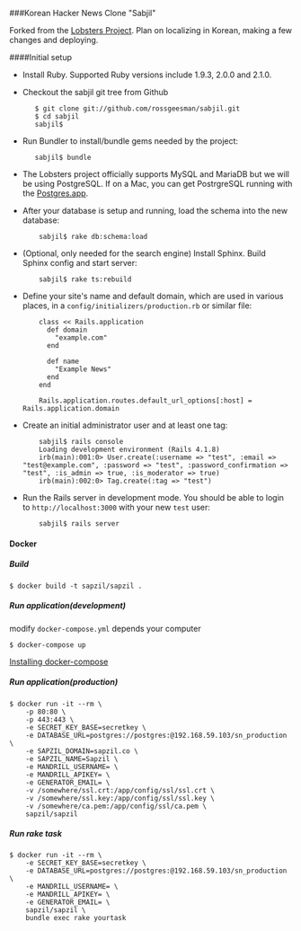 ###Korean Hacker News Clone "Sabjil"

Forked from the [Lobsters Project](https://github.com/jcs/lobsters/blob/master/CONTRIBUTING.md). Plan on localizing in Korean, making a few changes and deploying.

####Initial setup

* Install Ruby. Supported Ruby versions include 1.9.3, 2.0.0 and 2.1.0.

* Checkout the sabjil git tree from Github

         $ git clone git://github.com/rossgeesman/sabjil.git
         $ cd sabjil
         sabjil$ 

* Run Bundler to install/bundle gems needed by the project:

         sabjil$ bundle

* The Lobsters project officially supports MySQL and MariaDB but we will be using PostgreSQL.
If on a Mac, you can get PostrgreSQL running with the [Postgres.app](http://postgresapp.com).


* After your database is setup and running, load the schema into the new database:

          sabjil$ rake db:schema:load

* (Optional, only needed for the search engine) Install Sphinx.  Build Sphinx
config and start server:

          sabjil$ rake ts:rebuild

* Define your site's name and default domain, which are used in various places,
in a `config/initializers/production.rb` or similar file:

          class << Rails.application
            def domain
              "example.com"
            end
          
            def name
              "Example News"
            end
          end
          
          Rails.application.routes.default_url_options[:host] = Rails.application.domain

* Create an initial administrator user and at least one tag:

          sabjil$ rails console
          Loading development environment (Rails 4.1.8)
          irb(main):001:0> User.create(:username => "test", :email => "test@example.com", :password => "test", :password_confirmation => "test", :is_admin => true, :is_moderator => true)
          irb(main):002:0> Tag.create(:tag => "test")

* Run the Rails server in development mode.  You should be able to login to
`http://localhost:3000` with your new `test` user:

          sabjil$ rails server


#### Docker

##### Build

```
$ docker build -t sapzil/sapzil .
```

##### Run application(development)

modify `docker-compose.yml` depends your computer

```
$ docker-compose up
```

[Installing docker-compose](https://docs.docker.com/compose/install/)


##### Run application(production)

```
$ docker run -it --rm \
    -p 80:80 \
    -p 443:443 \
    -e SECRET_KEY_BASE=secretkey \
    -e DATABASE_URL=postgres://postgres:@192.168.59.103/sn_production \
    -e SAPZIL_DOMAIN=sapzil.co \
    -e SAPZIL_NAME=Sapzil \
    -e MANDRILL_USERNAME= \
    -e MANDRILL_APIKEY= \
    -e GENERATOR_EMAIL= \
    -v /somewhere/ssl.crt:/app/config/ssl/ssl.crt \
    -v /somewhere/ssl.key:/app/config/ssl/ssl.key \
    -v /somewhere/ca.pem:/app/config/ssl/ca.pem \
    sapzil/sapzil
```

##### Run rake task

```
$ docker run -it --rm \
    -e SECRET_KEY_BASE=secretkey \
    -e DATABASE_URL=postgres://postgres:@192.168.59.103/sn_production \
    -e MANDRILL_USERNAME= \
    -e MANDRILL_APIKEY= \
    -e GENERATOR_EMAIL= \
    sapzil/sapzil \
    bundle exec rake yourtask
```
